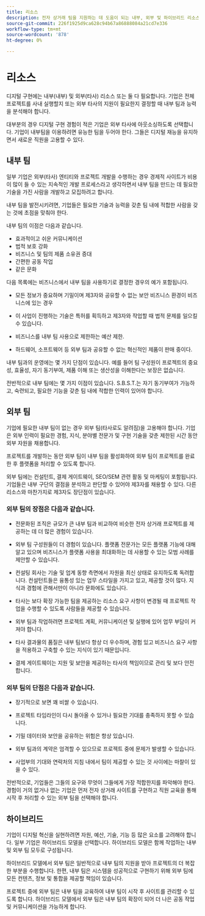 ```yaml
---
title: 리소스
description: 전자 상거래 팀을 지원하는 데 도움이 되는 내부, 외부 및 하이브리드 리소스에 대해 알아봅니다.
source-git-commit: 226f1925d9ca628c94b67a86888084a21cd7e336
workflow-type: tm+mt
source-wordcount: '878'
ht-degree: 0%

---
```



# 리소스

디지털 구현에는 내부(내부) 및 외부(타사) 리소스 또는 둘 다 필요합니다. 기업은 전체 프로젝트를 사내 실행할지 또는 외부 타사의 지원이 필요한지 결정할 때 내부 팀과 능력을 분석해야 합니다.

대부분의 경우 디지털 구현 경험이 적은 기업은 외부 타사에 아웃소싱하도록 선택합니다. 기업이 내부팀을 이용하려면 유능한 팀을 두어야 한다. 그들은 디지털 재능을 유지하면서 새로운 직원을 고용할 수 있다.

## 내부 팀

일부 기업은 외부(타사) 엔티티와 프로젝트 개발을 수행하는 경우 경제적 사이트가 비용이 많이 들 수 있는 지속적인 개발 프로세스라고 생각하면서 내부 팀을 만드는 데 필요한 기술을 가진 사람을 개발하고 모집하려고 합니다.

내부 팀을 발전시키려면, 기업들은 필요한 기술과 능력을 갖춘 팀 내에 적합한 사람을 갖는 것에 초점을 맞춰야 한다.

내부 팀의 이점은 다음과 같습니다.

- 효과적이고 쉬운 커뮤니케이션
- 법적 보호 강화
- 비즈니스 및 팀의 제품 소유권 증대
- 간편한 공동 작업
- 같은 문화

다음 목록에는 비즈니스에서 내부 팀을 사용하기로 결정한 경우의 예가 포함됩니다.

- 모든 정보가 중요하며 기밀이며 제3자와 공유할 수 없는 보안 비즈니스 환경이 비즈니스에 있는 경우

- 이 사업이 진행하는 기술은 특허를 획득하고 제3자와 작업할 때 법적 문제를 일으킬 수 있습니다.

- 비즈니스를 내부 팀 사용으로 제한하는 예산 제한.

- 하드웨어, 소프트웨어 등 외부 팀과 공유할 수 없는 혁신적인 제품이 판매 중이다.

내부 팀과의 운영에는 몇 가지 단점이 있습니다. 예를 들어 팀 구성원이 프로젝트의 중요성, 효율성, 자기 동기부여, 제품 이해 또는 생산성을 이해한다는 보장은 없습니다.

전반적으로 내부 팀에는 몇 가지 이점이 있습니다. S.B.S.T.는 자기 동기부여가 가능하고, 숙련되고, 필요한 기능을 갖춘 팀 내에 적합한 인력이 있어야 합니다.

## 외부 팀

기업에 필요한 내부 팀이 없는 경우 외부 팀(타사로도 알려짐)을 고용해야 합니다. 기업은 외부 인력이 필요한 경험, 지식, 분야별 전문가 및 구현 기술을 갖춘 제한된 시간 동안 외부 자원을 채용합니다.

프로젝트를 개발하는 동안 외부 팀이 내부 팀을 활성화하여 외부 팀이 프로젝트를 완료한 후 플랫폼을 처리할 수 있도록 합니다.

외부 팀에는 컨설턴트, 결제 게이트웨이, SEO/SEM 관련 활동 및 마케팅이 포함됩니다. 기업들은 내부 구단의 결점을 분석하고 판단할 수 있어야 제3자를 채용할 수 있다. 다른 리소스와 마찬가지로 제3자도 장단점이 있습니다.

### 외부 팀의 장점은 다음과 같습니다.

- 전문화된 조직은 규모가 큰 내부 팀과 비교하여 비슷한 전자 상거래 프로젝트를 제공하는 데 더 많은 경험이 있습니다.

- 외부 팀 구성원들이 더 경험이 있습니다. 플랫폼 전문가는 모든 플랫폼 기능에 대해 알고 있으며 비즈니스가 플랫폼 사용을 최대화하는 데 사용할 수 있는 모범 사례를 제안할 수 있습니다.

- 컨설팅 회사는 기술 및 업계 동향 측면에서 자원을 최신 상태로 유지하도록 독려합니다. 컨설턴트들은 융통성 있는 업무 스타일을 가지고 있고, 제공할 것이 많다. 지식과 경험에 관해서만이 아니라 문화에도 있습니다.

- 타사는 보다 확장 가능한 팀을 제공하는 리소스 요구 사항이 변경될 때 프로젝트 작업을 수행할 수 있도록 사람들을 제공할 수 있습니다.

- 외부 팀과 작업하려면 프로젝트 계획, 커뮤니케이션 및 실행에 있어 업무 부담이 커져야 합니다.

- 타사 결과물의 품질은 내부 팀보다 항상 더 우수하며, 경험 있고 비즈니스 요구 사항을 적용하고 구축할 수 있는 지식이 있기 때문입니다.

- 결제 게이트웨이는 지원 및 보안을 제공하는 타사의 책임이므로 관리 및 보다 안전합니다.

### 외부 팀의 단점은 다음과 같습니다.

- 장기적으로 보면 꽤 비쌀 수 있습니다.

- 프로젝트 타임라인이 다시 돌아올 수 있거나 필요한 기대를 충족하지 못할 수 있습니다.

- 기밀 데이터와 보안을 공유하는 위험은 항상 있습니다.

- 외부 팀과의 계약은 엄격할 수 있으므로 프로젝트 중에 문제가 발생할 수 있습니다.

- 사업부의 기대와 연락처의 지침 내에서 팀이 제공할 수 있는 것 사이에는 마찰이 있을 수 있다.

전반적으로, 기업들은 그들의 요구와 무엇이 그들에게 가장 적합한지를 파악해야 한다. 경험이 거의 없거나 없는 기업은 먼저 전자 상거래 사이트를 구현하고 직원 교육을 통해 시작 후 처리할 수 있는 외부 팀을 선택해야 합니다.

## 하이브리드

기업이 디지털 혁신을 실현하려면 자원, 예산, 기술, 기능 등 많은 요소를 고려해야 합니다. 일부 기업은 하이브리드 모델을 선택합니다. 하이브리드 모델은 함께 작업하는 내부 및 외부 팀 모두로 구성됩니다.

하이브리드 모델에서 외부 팀은 일반적으로 내부 팀의 지원을 받아 프로젝트의 더 복잡한 부분을 수행합니다. 한편, 내부 팀은 시스템을 성공적으로 구현하기 위해 외부 팀에 모든 컨텐츠, 정보 및 통합을 제공할 책임이 있습니다.

프로젝트 중에 외부 팀은 내부 팀을 교육하여 내부 팀이 시작 후 사이트를 관리할 수 있도록 합니다. 하이브리드 모델에서 외부 팀은 내부 팀의 확장이 되어 더 나은 공동 작업 및 커뮤니케이션을 가능하게 합니다.
